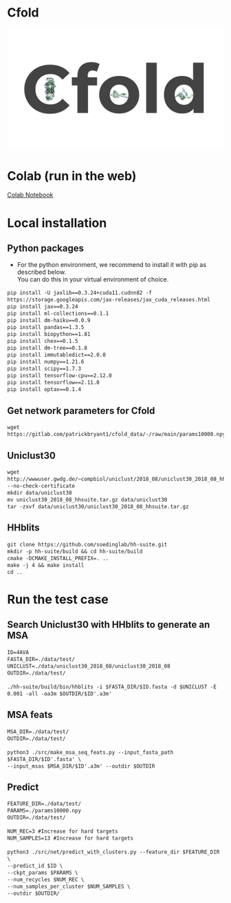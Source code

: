 # Cfold

<img src="./Logo.svg"/>

# Colab (run in the web)

[Colab Notebook](https://colab.research.google.com/github/patrickbryant1/Cfold/blob/master/Cfold.ipynb)

# Local installation

## Python packages
* For the python environment, we recommend to install it with pip as described below. \
You can do this in your virtual environment of choice.

```
pip install -U jaxlib==0.3.24+cuda11.cudnn82 -f https://storage.googleapis.com/jax-releases/jax_cuda_releases.html
pip install jax==0.3.24
pip install ml-collections==0.1.1
pip install dm-haiku==0.0.9
pip install pandas==1.3.5
pip install biopython==1.81
pip install chex==0.1.5
pip install dm-tree==0.1.8
pip install immutabledict==2.0.0
pip install numpy==1.21.6
pip install scipy==1.7.3
pip install tensorflow-cpu==2.12.0
pip install tensorflow==2.11.0
pip install optax==0.1.4
```

## Get network parameters for Cfold

```
wget https://gitlab.com/patrickbryant1/cfold_data/-/raw/main/params10000.npy
```

## Uniclust30

```
wget http://wwwuser.gwdg.de/~compbiol/uniclust/2018_08/uniclust30_2018_08_hhsuite.tar.gz --no-check-certificate
mkdir data/uniclust30
mv uniclust30_2018_08_hhsuite.tar.gz data/uniclust30
tar -zxvf data/uniclust30/uniclust30_2018_08_hhsuite.tar.gz
```

## HHblits
```
git clone https://github.com/soedinglab/hh-suite.git
mkdir -p hh-suite/build && cd hh-suite/build
cmake -DCMAKE_INSTALL_PREFIX=. ..
make -j 4 && make install
cd ..
```

# Run the test case

## Search Uniclust30 with HHblits to generate an MSA
```
ID=4AVA
FASTA_DIR=./data/test/
UNICLUST=./data/uniclust30_2018_08/uniclust30_2018_08
OUTDIR=./data/test/

./hh-suite/build/bin/hhblits -i $FASTA_DIR/$ID.fasta -d $UNICLUST -E 0.001 -all -oa3m $OUTDIR/$ID'.a3m'
```

## MSA feats
```
MSA_DIR=./data/test/
OUTDIR=./data/test/

python3 ./src/make_msa_seq_feats.py --input_fasta_path $FASTA_DIR/$ID'.fasta' \
--input_msas $MSA_DIR/$ID'.a3m' --outdir $OUTDIR
```

## Predict
```
FEATURE_DIR=./data/test/
PARAMS=./params10000.npy
OUTDIR=./data/test/

NUM_REC=3 #Increase for hard targets
NUM_SAMPLES=13 #Increase for hard targets

python3 ./src/net/predict_with_clusters.py --feature_dir $FEATURE_DIR \
--predict_id $ID \
--ckpt_params $PARAMS \
--num_recycles $NUM_REC \
--num_samples_per_cluster $NUM_SAMPLES \
--outdir $OUTDIR/
```
